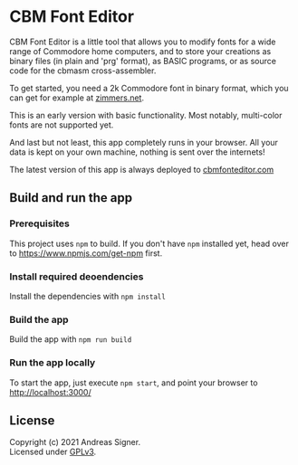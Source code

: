 # CBM Font Editor

CBM Font Editor is a little tool that allows you to modify fonts for a wide 
range of Commodore home computers, and to store your creations as binary files
(in plain and 'prg' format), as BASIC programs, or as source code for the
cbmasm cross-assembler.

To get started, you need a 2k Commodore font in binary format, which you
can get for example at [zimmers.net](http://www.zimmers.net/anonftp/pub/cbm/firmware/characters/).

This is an early version with basic functionality. Most notably, multi-color
fonts are not supported yet.

And last but not least, this app completely runs in your browser. All your
data is kept on your own machine, nothing is sent over the internets!

The latest version of this app is always deployed to [cbmfonteditor.com](https://cbmfonteditor.com/)
## Build and run the app

### Prerequisites
This project uses `npm` to build. If you don't have `npm` installed yet, head
over to https://www.npmjs.com/get-npm first.
 
### Install required deoendencies
Install the dependencies with `npm install`

### Build the app
Build the app with `npm run build`

### Run the app locally
To start the app, just execute `npm start`, and point your browser to
[http://localhost:3000/](http://localhost:3000/) 

## License
Copyright (c) 2021 Andreas Signer.  
Licensed under [GPLv3](https://www.gnu.org/licenses/gpl-3.0).
